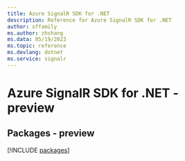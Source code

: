 ```yaml
---
title: Azure SignalR SDK for .NET
description: Reference for Azure SignalR SDK for .NET
author: sffamily
ms.author: zhshang
ms.data: 05/19/2023
ms.topic: reference
ms.devlang: dotnet
ms.service: signalr
---
```

# Azure SignalR SDK for .NET - preview
## Packages - preview
[!INCLUDE [packages](signalr-index.md)]